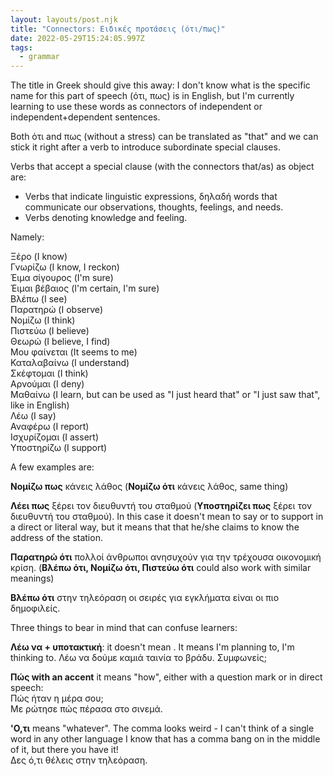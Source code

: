 ```yaml
---
layout: layouts/post.njk
title: "Connectors: Ειδικές προτάσεις (ότι/πως)"
date: 2022-05-29T15:24:05.997Z
tags:
  - grammar
---
```

The title in Greek should give this away: I don't know what is the specific name for this part of speech (ότι, πως) is in English, but I'm currently learning to use these words as connectors of independent or independent+dependent sentences.

Both ότι and πως (without a stress) can be translated as "that" and we can stick it right after a verb to introduce subordinate special clauses.

Verbs that accept a special clause (with the connectors that/as) as object are:

* Verbs that indicate linguistic expressions, δηλαδή words that communicate our observations, thoughts, feelings, and needs.
* Verbs denoting knowledge and feeling.

Namely:

Ξέρο (I know)\
Γνωρίζω (I know, I reckon)\
Έιμα σίγουρος (I'm sure)\
Έιμαι βέβαιος (I'm certain, I'm sure)\
Βλέπω (I see)\
Παρατηρώ (I observe)\
Νομίζω (I think)\
Πιστεύω (I believe)\
Θεωρώ (I believe, I find)\
Μου φαίνεται (It seems to me)\
Καταλαβαίνω (I understand)\
Σκέφτομαι (I think)\
Αρνούμαι (I deny)\
Μαθαίνω (I learn, but can be used as "I just heard that" or "I just saw that", like in English)\
Λέω (I say)\
Αναφέρω (I report)\
Ισχυρίζομαι (I assert)\
Υποστηρίζω (I support)

A few examples are:

**Νομίζω πως** κάνεις λάθος (**Νομίζω ότι** κάνεις λάθος, same thing)

**Λέει πως** ξέρει τον διευθυντή του σταθμού (**Υποστηρίζει πως** ξέρει τον διευθυντή του σταθμού). In this case it doesn't mean to say or to support in a direct or literal way, but it means that that he/she claims  to know the address of the station.

**Παρατηρώ ότι** πολλοί άνθρωποι ανησυχούν για την τρέχουσα οικονομική κρίση. (**Βλέπω ότι, Νομίζω ότι, Πιστεύω ότι** could also work with similar meanings)

**Βλέπω ότι** στην τηλεόραση οι σειρές για εγκλήματα είναι οι πιο δημοφιλείς.

Three things to bear in mind that can confuse learners:

**Λέω να + υποτακτική**: it doesn't mean <to say>. It means I'm planning to, I'm thinking to. Λέω να δούμε καμιά ταινία το βράδυ. Συμφωνείς;

**Πώς with an accent** it means "how", either with a question mark or in direct speech:\
Πώς ήταν η μέρα σου; \
Με ρώτησε πώς πέρασα στο σινεμά.

**'Ο,τι** means "whatever". The comma looks weird - I can't think of a single word in any other language I know that has a comma bang on in the middle of it, but there you have it!\
Δες ό,τι θέλεις στην τηλεόραση.
